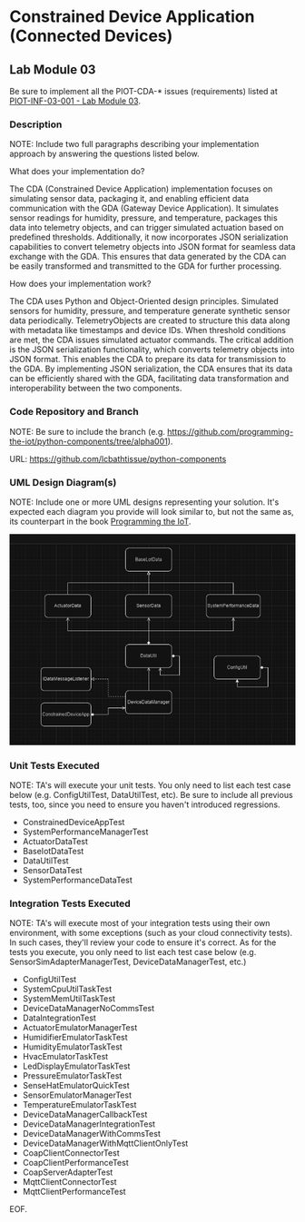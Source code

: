 # Constrained Device Application (Connected Devices)

## Lab Module 03

Be sure to implement all the PIOT-CDA-* issues (requirements) listed at [PIOT-INF-03-001 - Lab Module 03](https://github.com/orgs/programming-the-iot/projects/1#column-10488379).

### Description

NOTE: Include two full paragraphs describing your implementation approach by answering the questions listed below.

What does your implementation do? 

The CDA (Constrained Device Application) implementation focuses on simulating sensor data, packaging it, and enabling efficient data communication with the GDA (Gateway Device Application). It simulates sensor readings for humidity, pressure, and temperature, packages this data into telemetry objects, and can trigger simulated actuation based on predefined thresholds. Additionally, it now incorporates JSON serialization capabilities to convert telemetry objects into JSON format for seamless data exchange with the GDA. This ensures that data generated by the CDA can be easily transformed and transmitted to the GDA for further processing.

How does your implementation work?

The CDA uses Python and Object-Oriented design principles. Simulated sensors for humidity, pressure, and temperature generate synthetic sensor data periodically. TelemetryObjects are created to structure this data along with metadata like timestamps and device IDs. When threshold conditions are met, the CDA issues simulated actuator commands. The critical addition is the JSON serialization functionality, which converts telemetry objects into JSON format. This enables the CDA to prepare its data for transmission to the GDA. By implementing JSON serialization, the CDA ensures that its data can be efficiently shared with the GDA, facilitating data transformation and interoperability between the two components.

### Code Repository and Branch

NOTE: Be sure to include the branch (e.g. https://github.com/programming-the-iot/python-components/tree/alpha001).

URL: https://github.com/lcbathtissue/python-components

### UML Design Diagram(s)

NOTE: Include one or more UML designs representing your solution. It's expected each
diagram you provide will look similar to, but not the same as, its counterpart in the
book [Programming the IoT](https://learning.oreilly.com/library/view/programming-the-internet/9781492081401/).

![Gateway Device App (CDA) - UML Design Diagram](CDA_UML_labmodule05.png)

### Unit Tests Executed

NOTE: TA's will execute your unit tests. You only need to list each test case below
(e.g. ConfigUtilTest, DataUtilTest, etc). Be sure to include all previous tests, too,
since you need to ensure you haven't introduced regressions.

- ConstrainedDeviceAppTest
- SystemPerformanceManagerTest
- ActuatorDataTest
- BaseIotDataTest
- DataUtilTest
- SensorDataTest
- SystemPerformanceDataTest

### Integration Tests Executed

NOTE: TA's will execute most of your integration tests using their own environment, with
some exceptions (such as your cloud connectivity tests). In such cases, they'll review
your code to ensure it's correct. As for the tests you execute, you only need to list each
test case below (e.g. SensorSimAdapterManagerTest, DeviceDataManagerTest, etc.)

- ConfigUtilTest
- SystemCpuUtilTaskTest
- SystemMemUtilTaskTest
- DeviceDataManagerNoCommsTest
- DataIntegrationTest
- ActuatorEmulatorManagerTest
- HumidifierEmulatorTaskTest
- HumidityEmulatorTaskTest
- HvacEmulatorTaskTest
- LedDisplayEmulatorTaskTest
- PressureEmulatorTaskTest
- SenseHatEmulatorQuickTest
- SensorEmulatorManagerTest
- TemperatureEmulatorTaskTest
- DeviceDataManagerCallbackTest
- DeviceDataManagerIntegrationTest
- DeviceDataManagerWithCommsTest
- DeviceDataManagerWithMqttClientOnlyTest
- CoapClientConnectorTest
- CoapClientPerformanceTest
- CoapServerAdapterTest
- MqttClientConnectorTest
- MqttClientPerformanceTest

EOF.